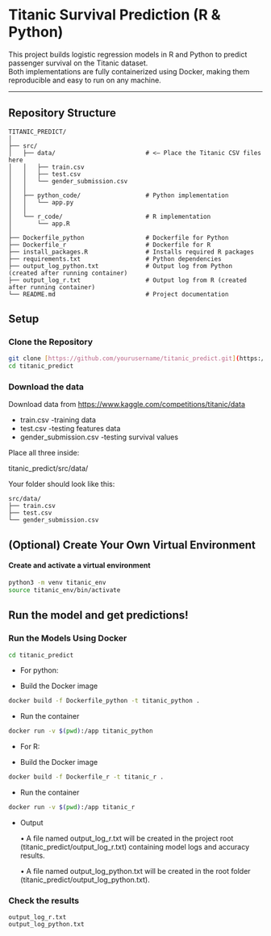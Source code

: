 # Titanic Survival Prediction (R & Python)

This project builds logistic regression models in R and Python to predict passenger survival on the Titanic dataset.  
Both implementations are fully containerized using Docker, making them reproducible and easy to run on any machine.

---

## Repository Structure
```
TITANIC_PREDICT/
│
├── src/
│   ├── data/                         # <– Place the Titanic CSV files here
│   │   ├── train.csv
│   │   ├── test.csv
│   │   └── gender_submission.csv
│   │
│   ├── python_code/                  # Python implementation
│   │   └── app.py
│   │
│   └── r_code/                       # R implementation
│       └── app.R
│
├── Dockerfile_python                 # Dockerfile for Python
├── Dockerfile_r                      # Dockerfile for R
├── install_packages.R                # Installs required R packages
├── requirements.txt                  # Python dependencies
├── output_log_python.txt             # Output log from Python (created after running container)
├── output_log_r.txt                  # Output log from R (created after running container)
└── README.md                         # Project documentation
```
## Setup

### Clone the Repository

```bash
git clone [https://github.com/yourusername/titanic_predict.git](https://github.com/evelynh037/titanic_predict.git)
cd titanic_predict
```

### Download the data
Download data from https://www.kaggle.com/competitions/titanic/data
* train.csv                      -training data
* test.csv                       -testing features data
* gender_submission.csv          -testing survival values   

Place all three inside:

titanic_predict/src/data/

Your folder should look like this:
```
src/data/
├── train.csv
├── test.csv
└── gender_submission.csv
```

## (Optional) Create Your Own Virtual Environment
#### Create and activate a virtual environment

```bash
python3 -m venv titanic_env
source titanic_env/bin/activate
```

## Run the model and get predictions!

### Run the Models Using Docker

```bash
cd titanic_predict
```

- For python:

* Build the Docker image

```bash
docker build -f Dockerfile_python -t titanic_python .
```

* Run the container

```bash
docker run -v $(pwd):/app titanic_python
```

- For R:

* Build the Docker image

```bash
docker build -f Dockerfile_r -t titanic_r .
```

* Run the container

```bash
docker run -v $(pwd):/app titanic_r
```

* Output

	•	A file named output_log_r.txt will be created in the project root (titanic_predict/output_log_r.txt) containing model logs and accuracy results.

    •	A file named output_log_python.txt will be created in the root folder (titanic_predict/output_log_python.txt).

### Check the results

```
output_log_r.txt
output_log_python.txt
```
